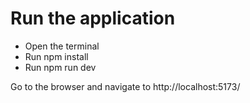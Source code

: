 # Run the application

- Open the terminal
- Run npm install
- Run npm run dev

Go to the browser and navigate to http://localhost:5173/ 
